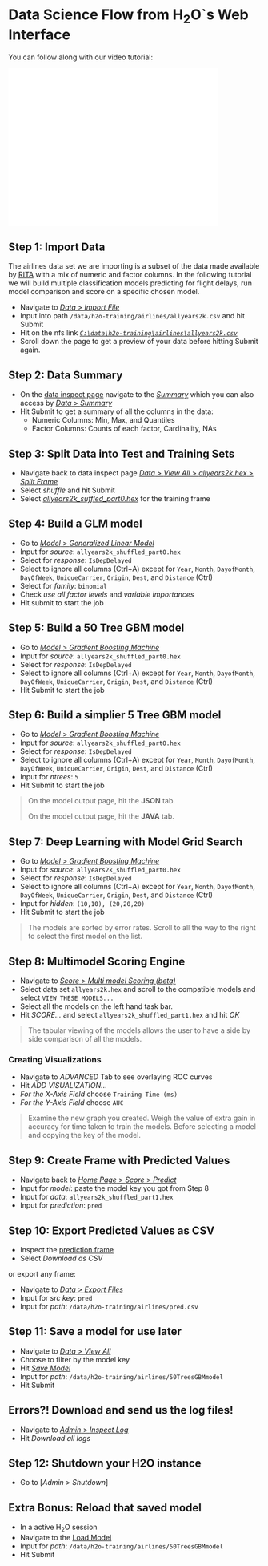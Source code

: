 # Data Science Flow from H<sub>2</sub>O`s Web Interface

You can follow along with our video tutorial:

<iframe width="420" height="315" src="//www.youtube.com/embed/DL00ZSSTjOM" frameborder="0" allowfullscreen></iframe>

## Step 1: Import Data

The airlines data set we are importing is a subset of the data made available by [RITA](http://www.transtats.bts.gov/OT_Delay/OT_DelayCause1.asp) with a mix of numeric and factor columns. In the following tutorial we will build multiple classification models predicting for flight delays, run model comparison and score on a specific chosen model.

  * Navigate to [*Data* > *Import File*](http://localhost:54321/2/ImportFiles2.html)
  * Input into path `/data/h2o-training/airlines/allyears2k.csv` and hit Submit
  * Hit on the nfs link [*`C:\data\h2o-training\airlines\allyears2k.csv`*](http://localhost:54321/2/Parse2.query?source_key=nfs:\C:\data\h2o-training\airlines\allyears2k.csv)
  * Scroll down the page to get a preview of your data before hitting Submit again.

## Step 2: Data Summary
  * On the [data inspect page](http://localhost:54321/2/Inspect2.html?src_key=allyears2k.hex) navigate to the [*Summary*](http://localhost:54321/2/SummaryPage2.query?source=allyears2k.hex) which you can also access by [*Data* > *Summary*](http://localhost:54321/2/SummaryPage2.html)
  * Hit Submit to get a summary of all the columns in the data:
	  * Numeric Columns: Min, Max, and Quantiles
	  * Factor Columns: Counts of each factor, Cardinality, NAs
 
## Step 3: Split Data into Test and Training Sets
  * Navigate back to data inspect page [*Data* > *View All* > *allyears2k.hex* > *Split Frame*](http://localhost:54321/2/FrameSplitPage.query?source=allyears2k.hex)
  * Select *shuffle* and hit Submit
  * Select [*allyears2k_suffled_part0.hex*](http://localhost:54321/2/Inspect2.html?src_key=allyears2k_shuffled_part0.hex) for the training frame

## Step 4: Build a GLM model
 

  * Go to [*Model* > *Generalized Linear Model*](http://localhost:54321/2/GLM2.html)
  * Input for *source*: `allyears2k_shuffled_part0.hex`
  * Select for *response*: `IsDepDelayed`
  * Select to ignore all columns (Ctrl+A) except for `Year`, `Month`, `DayofMonth`, `DayOfWeek`, `UniqueCarrier`, `Origin`, `Dest`,  and `Distance` (Ctrl)
  * Select for *family*: `binomial` 
  * Check *use all factor levels* and *variable importances*
  * Hit submit to start the job
  

## Step 5: Build a 50 Tree GBM model


  * Go to [*Model* > *Gradient Boosting Machine*](http://localhost:54321/2/GBM.html)
  * Input for *source*: `allyears2k_shuffled_part0.hex`
  * Select for *response*: `IsDepDelayed`
  * Select to ignore all columns (Ctrl+A) except for `Year`, `Month`, `DayofMonth`, `DayOfWeek`, `UniqueCarrier`, `Origin`, `Dest`,  and `Distance` (Ctrl)
  * Hit Submit to start the job 


## Step 6: Build a simplier 5 Tree GBM model


  * Go to [*Model* > *Gradient Boosting Machine*](http://localhost:54321/2/GBM.html)
  * Input for *source*: `allyears2k_shuffled_part0.hex`
  * Select for *response*: `IsDepDelayed`
  * Select to ignore all columns (Ctrl+A) except for `Year`, `Month`, `DayofMonth`, `DayOfWeek`, `UniqueCarrier`, `Origin`, `Dest`,  and `Distance` (Ctrl)
  * Input for *ntrees*: `5`
  * Hit Submit to start the job 
  
> On the model output page, hit the **JSON** tab.
> 
> On the model output page, hit the **JAVA** tab.


## Step 7: Deep Learning with Model Grid Search


  * Go to [*Model* > *Gradient Boosting Machine*](http://localhost:54321/2/DeepLearning.html)
  * Input for *source*: `allyears2k_shuffled_part0.hex`
  * Select for *response*: `IsDepDelayed`
  * Select to ignore all columns (Ctrl+A) except for `Year`, `Month`, `DayofMonth`, `DayOfWeek`, `UniqueCarrier`, `Origin`, `Dest`,  and `Distance` (Ctrl)
  * Input for *hidden*: `(10,10), (20,20,20)`
  * Hit Submit to start the job 

> The models are sorted by error rates. Scroll to all the way to the right to select the first model on the list.
  
## Step 8: Multimodel Scoring Engine

  * Navigate to [*Score* > *Multi model Scoring (beta)*](http://localhost:54321/steam/index.html)
  * Select data set `allyears2k.hex` and scroll to the compatible models and select `VIEW THESE MODELS...`
  * Select all the models on the left hand task bar.
  * Hit *SCORE...* and select `allyears2k_shuffled_part1.hex` and hit *OK*

> The tabular viewing of the models allows the user to have a side by side comparison of all the models.
  
### Creating Visualizations

  * Navigate to *ADVANCED* Tab to see overlaying ROC curves
  * Hit *ADD VISUALIZATION...*
  * *For the X-Axis Field* choose `Training Time (ms)`
  * *For the Y-Axis Field* choose `AUC`

> Examine the new graph you created. Weigh the value of extra gain in accuracy for time taken to train the models. Before selecting a model and copying the key of the model.


## Step 9: Create Frame with Predicted Values

  
  * Navigate back to [*Home Page* > *Score* > *Predict*](http://local:host:54321/2/Predict.html)
  * Input for *model*: paste the model key you got from Step 8
  * Input for *data*: `allyears2k_shuffled_part1.hex`
  * Input for *prediction*: `pred`


## Step 10: Export Predicted Values as CSV

  * Inspect the [prediction frame](http://localhost:54321/2/Inspect2.html?src_key=pred)
  * Select *Download as CSV*

or export any frame:

  * Navigate to [*Data* > *Export Files*](http://localhost:54321/2/ExportFiles.html)
  * Input for *src key*: `pred`
  * Input for *path*: `/data/h2o-training/airlines/pred.csv`

## Step 11: Save a model for use later

  * Navigate to [*Data* > *View All*](http://localhost:54321/StoreView.html)
  * Choose to filter by the model key
  * Hit [*Save Model*](http://localhost:54321/2/SaveModel)
  * Input for *path*: `/data/h2o-training/airlines/50TreesGBMmodel`
  * Hit Submit

## Errors?! Download and send us the log files!

  * Navigate to [*Admin* > *Inspect Log*](http://localhost:54321/LogView.html)
  * Hit *Download all logs*

## Step 12: Shutdown your H2O instance

  * Go to [*Admin* > *Shutdown*]

## Extra Bonus: Reload that saved model
  
  * In a active H<sub>2</sub>O session
  * Navigate to the [Load Model](http://localhost:54321/2/LoadModel.html)
  * Input for *path*: `/data/h2o-training/airlines/50TreesGBMmodel`
  * Hit Submit 